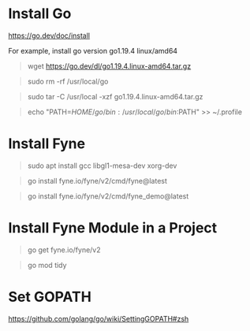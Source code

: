 # Install Go

https://go.dev/doc/install

For example, install go version go1.19.4 linux/amd64

> wget https://go.dev/dl/go1.19.4.linux-amd64.tar.gz

> sudo rm -rf /usr/local/go

> sudo tar -C /usr/local -xzf go1.19.4.linux-amd64.tar.gz

> echo "PATH=$HOME/go/bin:/usr/local/go/bin:$PATH" >> ~/.profile

# Install Fyne

> sudo apt install gcc libgl1-mesa-dev xorg-dev

> go install fyne.io/fyne/v2/cmd/fyne@latest

> go install fyne.io/fyne/v2/cmd/fyne_demo@latest

# Install Fyne Module in a Project

> go get fyne.io/fyne/v2

> go mod tidy

# Set GOPATH

https://github.com/golang/go/wiki/SettingGOPATH#zsh
